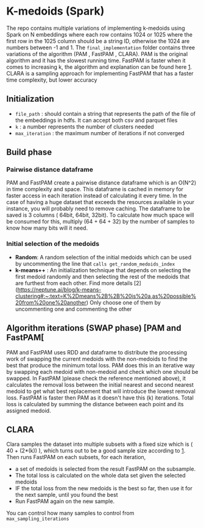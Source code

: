 # K-medoids (Spark)
The repo contains multiple variations of implementing k-medoids using Spark on N embeddings where each row contains 1024 or 1025 where the first row in the 1025 column should be a string ID, otherwise the 1024 are numbers between -1 and 1.
The `final_implementation` folder contains three variations of the algorithm (PAM , FastPAM , CLARA). 
PAM is the original algorithm and it has the slowest running time. 
FastPAM is faster when it comes to increasing k, the algorithm and explanation can be found here [1](https://www.sciencedirect.com/science/article/pii/S0306437921000557). 
CLARA is a sampling approach for implementing FastPAM that has a faster time complexity, but lower accuracy 
## Initialization 
* `file_path` : should contain a string that represents the path of the file of the embeddings in hdfs. It can accept both csv and parquet files
* `k` : a number represents the number of clusters needed
* `max_iteration` : the maximum number of iterations if not converged
## Build phase 
### Pairwise distance dataframe
PAM and FastPAM create a pairwise distance dataframe which is an O(N^2) in time complexity and space. 
This dataframe is cached in memory for faster access in each iteration instead of calculating it every time. 
In the case of having a huge dataset that exceeds the resources available in your instance, you will probably need to remove caching. 
The dataframe to be saved is 3 columns ( 64bit, 64bit, 32bit). To calculate how much space will be consumed for this, multiply (64 + 64 + 32) by the number of samples to know how many bits will it need.
### Initial selection of the medoids 
* **Random**: A random selection of the initial medoids which can be used by uncommenting the line that `calls get_random_medoids_index`
* **k-means++** : An initialization technique that depends on selecting the first medoid randomly and then selecting the rest of the medoids that are furthest from each other. Find more details [2] (https://neptune.ai/blog/k-means-clustering#:~:text=K%2Dmeans%2B%2B%20is%20a,as%20possible%20from%20one%20another)
Only choose one of them by uncommenting one and commenting the other

## Algorithm iterations (SWAP phase) [PAM and FastPAM[ 
PAM and FastPAM uses RDD and dataframe to distribute the processing work of swapping the current medoids with the non-medoids to find the best that produce the minimum total loss. 
PAM does this in an iterative way by swapping each medoid with non-medoid and check which one should be swapped. In FastPAM )please check the reference mentioned above), it calculates the removal loss between the initial nearest and second nearest medoid to get what best replacement that will introduce the lowest removal loss. 
FastPAM is faster then PAM as it doesn't have this (k) iterations. 
Total loss is calculated by summing the distance between each point and its assigned medoid. 


## CLARA
Clara samples the dataset into multiple subsets with a fixed size which is ( 40 + (2*(k)) ), which turns out to be a good sample size according to [1](https://www.sciencedirect.com/science/article/pii/S0306437921000557). 
Then runs FastPAM on each subsets, for each iteration,
* a set of medoids is selected from the result FastPAM on the subsample.
*  The total loss is calculated on the whole data set given the selected medoids
*  IF the total loss from the new medoids is the best so far, then use it for the next sample, until you found the best
*  Run FastPAM again on the new sample. 

You can control how many samples to control from `max_sampling_iterations` 
